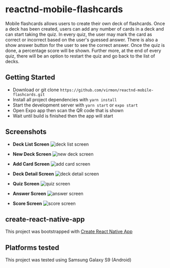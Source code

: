 # reactnd-mobile-flashcards
Mobile flashcards allows users to create their own deck of flashcards. 
Once a deck has been created, users can add any number of cards in a deck 
and can start taking the quiz. In every quiz, the user may mark the card as 
correct or incorrect based on the user's guessed answer. There is also a 
show answer button for the user to see the correct answer. Once the quiz is done, 
a percentage score will be shown. Further more, at the end of every quiz, there 
will be an option to restart the quiz and go back to the list of decks.

## Getting Started
* Download or git clone `https://github.com/virmon/reactnd-mobile-flashcards.git`
* Install all project dependencies with `yarn install`
* Start the development server with `yarn start` or `expo start`
* Open Expo app then scan the QR code that is shown
* Wait until build is finished then the app will start

## Screenshots

- **Deck List Screen**
![deck list screen](/screenshots/decklist.jpg "Deck List Screen")

- **New Deck Screen**
![new deck screen](/screenshots/newdeck.jpg "New Deck Screen")

- **Add Card Screen**
![add card screen](/screenshots/addcard.jpg "Add Card Screen")

- **Deck Detail Screen**
![deck detail screen](/screenshots/deckdetail.jpg "Deck Detail Screen")

- **Quiz Screen**
![quiz screen](/screenshots/quiz.jpg "Quiz Screen")

- **Answer Screen**
![answer screen](/screenshots/answer.jpg "Answer Screen")

- **Score Screen**
![score screen](/screenshots/score.jpg "Score Screen")

## create-react-native-app
This project was bootstrapped with [Create React Native App](https://github.com/react-community/create-react-native-app)

## Platforms tested
This project was tested using Samsung Galaxy S9 (Android)

